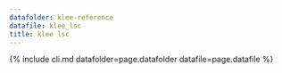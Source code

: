 ```yaml
---
datafolder: klee-reference
datafile: klee_lsc
title: klee lsc
---
```

{% include cli.md datafolder=page.datafolder datafile=page.datafile %}
